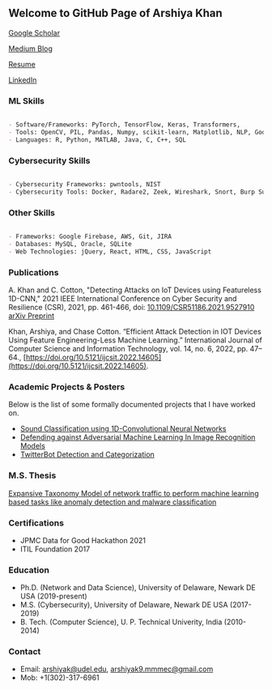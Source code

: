 ## Welcome to GitHub Page of Arshiya Khan

[Google Scholar](https://scholar.google.com/citations?user=Jz96BT4AAAAJ)

[Medium Blog](https://arshiyak.medium.com/)

[Resume](https://github.com/CyberSecurIt/CyberSecurIt.github.io/blob/master/Arshiya_khan_resume.pdf)

[LinkedIn](https://www.linkedin.com/in/arshiyak9)



### ML Skills
```markdown

- Software/Frameworks: PyTorch, TensorFlow, Keras, Transformers, 
- Tools: OpenCV, PIL, Pandas, Numpy, scikit-learn, Matplotlib, NLP, Google Colab, Jupyter Notebook
- Languages: R, Python, MATLAB, Java, C, C++, SQL

```

### Cybersecurity Skills
```markdown

- Cybersecurity Frameworks: pwntools, NIST
- Cybersecurity Tools: Docker, Radare2, Zeek, Wireshark, Snort, Burp Suite, Metasploit

```

### Other Skills
```markdown

- Frameworks: Google Firebase, AWS, Git, JIRA
- Databases: MySQL, Oracle, SQLite
- Web Technologies: jQuery, React, HTML, CSS, JavaScript

```


### Publications
A. Khan and C. Cotton, "Detecting Attacks on IoT Devices using Featureless 1D-CNN," 2021 IEEE International Conference on Cyber Security and Resilience (CSR), 2021, pp. 461-466, doi: [10.1109/CSR51186.2021.9527910](https://ieeexplore.ieee.org/document/9527910)<br/>
[arXiv Preprint](https://arxiv.org/abs/2109.03989)

Khan, Arshiya, and Chase Cotton. “Efficient Attack Detection in IOT Devices Using Feature Engineering-Less Machine Learning.” International Journal of Computer Science and Information Technology, vol. 14, no. 6, 2022, pp. 47–64., [https://doi.org/10.5121/ijcsit.2022.14605](https://doi.org/10.5121/ijcsit.2022.14605).

### Academic Projects & Posters

Below is the list of some formally documented projects that I have worked on.
- [Sound Classification using 1D-Convolutional Neural Networks](https://github.com/CyberSecurIt/CyberSecurIt.github.io/tree/master/Posters/SoundClassification.pdf)
- [Defending against Adversarial Machine Learning In Image Recognition Models](https://github.com/CyberSecurIt/CyberSecurIt.github.io/blob/master/Posters/DefenseAgainstMLAttacks.pdf)
- [TwitterBot Detection and Categorization](https://github.com/CyberSecurIt/CyberSecurIt.github.io/tree/master/Projects/%23BotAttack.pdf) 

### M.S. Thesis
[Expansive Taxonomy Model of network traffic to perform machine learning based tasks like anomaly detection and malware classification](https://www.proquest.com/docview/2308191862?pq-origsite=gscholar&fromopenview=true)



### Certifications
- JPMC Data for Good Hackathon 2021
- ITIL Foundation 2017

### Education
- Ph.D. (Network and Data Science), University of Delaware, Newark DE USA (2019-present)
- M.S. (Cybersecurity), University of Delaware, Newark DE USA (2017-2019)
- B. Tech. (Computer Science), U. P. Technical Univerity, India (2010-2014)

### Contact
- Email: arshiyak@udel.edu, arshiyak9.mmmec@gmail.com
- Mob: +1(302)-317-6961
